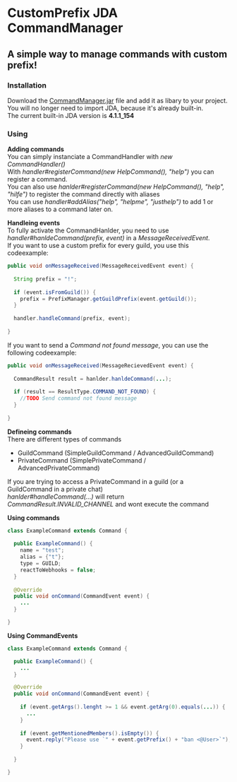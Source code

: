 # CustomPrefix JDA CommandManager
## A simple way to manage commands with custom prefix!

### Installation
Download the [CommandManager.jar](https://github.com/anweisen/CustomPrefixCommandManager/raw/master/out/artifacts/CommandManager_jar/CommandManager.jar) file and add it as libary to your project. <br>
You will no longer need to import JDA, because it's already built-in. <br>
The current built-in JDA version is **4.1.1_154** <br>

### Using
**Adding commands** <br>
You can simply instanciate a CommandHandler with *new CommandHandler()* <br>
With *handler#registerCommand(new HelpCommand(), "help")* you can register a command. <br>
You can also use *hanlder#registerCommand(new HelpCommand(), "help", "hilfe")* to register the command directly with aliases <br>
You can use *handler#addAlias("help", "helpme", "justhelp")* to add 1 or more aliases to a command later on. <br>

**Handleing events** <br>
To fully activate the CommandHanlder, you need to use *handler#hanldeCommand(prefix, event)* in  a *MessageReceivedEvent*. <br>
If you want to use a custom prefix for every guild, you use this codeexample: <br>
```java
public void onMessageReceived(MessageReceivedEvent event) {
  
  String prefix = "!";
  
  if (event.isFromGuild()) {
    prefix = PrefixManager.getGuildPrefix(event.getGuild());
  }
  
  handler.handleCommand(prefix, event);
  
}
```
If you want to send a *Command not found message*, you can use the following codeexample: <br>
```java
public void onMessageReceived(MessageRecievedEvent event) {
  
  CommandResult result = hanlder.hanldeCommand(...);
  
  if (result == ResultType.COMMAND_NOT_FOUND) {
    //TODO Send command not found message
  }
  
}
```

**Defineing commands** <br>
There are different types of commands <br>
- GuildCommand (SimpleGuildCommand / AdvancedGuildCommand)
- PrivateCommand (SimplePrivateCommand / AdvancedPrivateCommand)

If you are trying to access a PrivateCommand in a guild (or a GuildCommand in a private chat) <br>
*hanlder#handleCommand(...)* will return *CommandResult.INVALID_CHANNEL* and wont execute the command <br>

**Using commands**
```java
class ExampleCommand extends Command {
  
  public ExampleCommand() {
    name = "test";
    alias = {"t"};
    type = GUILD;
    reactToWebhooks = false;
  }
  
  @Override
  public void onCommand(CommandEvent event) {
    ...
  }

}
```

**Using CommandEvents** <br>
```java
class ExampleCommand extends Command {

  public ExampleCommand() {
    ...
  }

  @Override
  public void onCommand(CommandEvent event) {
    
    if (event.getArgs().lenght >= 1 && event.getArg(0).equals(...)) {
      ...
    }
    
    if (event.getMentionedMembers().isEmpty()) {
      event.reply("Please use `" + event.getPrefix() + "ban <@User>`");
    }
    
  }

}
```

